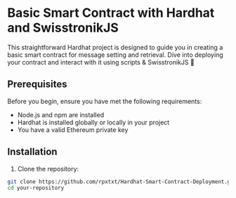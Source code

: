 # Basic Smart Contract with Hardhat and SwisstronikJS

This straightforward Hardhat project is designed to guide you in creating a basic smart contract for message setting and retrieval. Dive into deploying your contract and interact with it using scripts & SwisstronikJS 🚀

## Prerequisites

Before you begin, ensure you have met the following requirements:

- Node.js and npm are installed
- Hardhat is installed globally or locally in your project
- You have a valid Ethereum private key

## Installation

1. Clone the repository:

```bash
git clone https://github.com/rpxtxt/Hardhat-Smart-Contract-Deployment.git
cd your-repository
